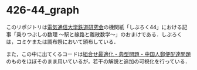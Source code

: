 # 426-44_graph
このリポジトリは[電気通信大学鉄道研究会](http://www.uecrail.club.uec.ac.jp/official/index.html)の機関紙「しぶろく44」における記事「乗りつぶしの数理 ～駅と線路と離散数学～」のおまけである．しぶろくは，コミケまたは調布祭において頒布している．

また，この中に出てくるコードは[組合せ最適化 - 典型問題 - 中国人郵便配達問題](https://qiita.com/SaitoTsutomu/items/6b8e4a9c794ff8be110f)のものをほぼそのまま用いているが，若干の解説と追加の可視化を行っている．
